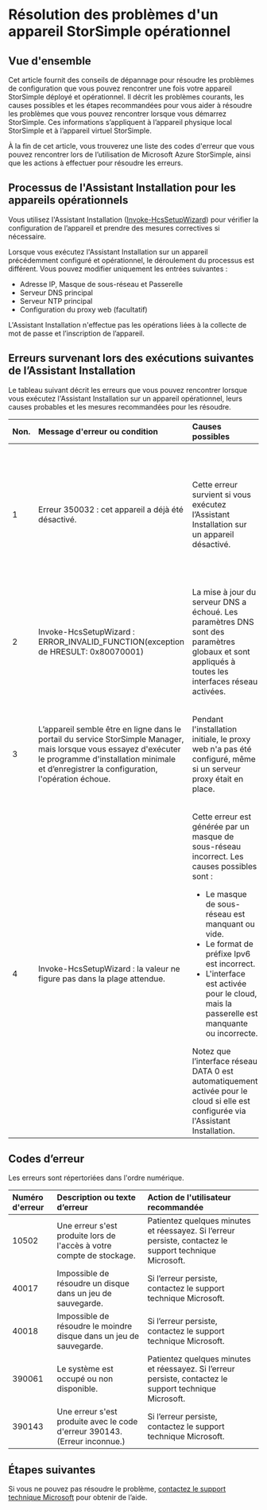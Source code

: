 <properties 
   pageTitle="Résolution des problèmes d'un appareil StorSimple opérationnel | Microsoft Azure"
   description="Décrit comment diagnostiquer et corriger les erreurs qui se produisent sur un appareil StorSimple opérationnel."
   services="storsimple"
   documentationCenter="NA"
   authors="SharS"
   manager="carolz"
   editor="" />
<tags 
   ms.service="storsimple"
   ms.devlang="NA"
   ms.topic="article"
   ms.tgt_pltfrm="NA"
   ms.workload="TBD"
   ms.date="08/19/2015"
   ms.author="v-sharos" />

# Résolution des problèmes d'un appareil StorSimple opérationnel

## Vue d'ensemble

Cet article fournit des conseils de dépannage pour résoudre les problèmes de configuration que vous pouvez rencontrer une fois votre appareil StorSimple déployé et opérationnel. Il décrit les problèmes courants, les causes possibles et les étapes recommandées pour vous aider à résoudre les problèmes que vous pouvez rencontrer lorsque vous démarrez StorSimple. Ces informations s’appliquent à l’appareil physique local StorSimple et à l’appareil virtuel StorSimple.

À la fin de cet article, vous trouverez une liste des codes d'erreur que vous pouvez rencontrer lors de l’utilisation de Microsoft Azure StorSimple, ainsi que les actions à effectuer pour résoudre les erreurs.

## Processus de l'Assistant Installation pour les appareils opérationnels

Vous utilisez l'Assistant Installation ([Invoke-HcsSetupWizard][1]) pour vérifier la configuration de l’appareil et prendre des mesures correctives si nécessaire.

Lorsque vous exécutez l'Assistant Installation sur un appareil précédemment configuré et opérationnel, le déroulement du processus est différent. Vous pouvez modifier uniquement les entrées suivantes :

- Adresse IP, Masque de sous-réseau et Passerelle
- Serveur DNS principal
- Serveur NTP principal
- Configuration du proxy web (facultatif)

L'Assistant Installation n'effectue pas les opérations liées à la collecte de mot de passe et l’inscription de l’appareil.

## Erreurs survenant lors des exécutions suivantes de l’Assistant Installation

Le tableau suivant décrit les erreurs que vous pouvez rencontrer lorsque vous exécutez l'Assistant Installation sur un appareil opérationnel, leurs causes probables et les mesures recommandées pour les résoudre.

| Non. | Message d'erreur ou condition | Causes possibles | Action recommandée |
|:--- |:-------------------------- |:--------------- |:------------------ |
| 1 | Erreur 350032 : cet appareil a déjà été désactivé. | Cette erreur survient si vous exécutez l’Assistant Installation sur un appareil désactivé. | Pour les étapes suivantes, [contactez le support technique Microsoft](storsimple-contact-microsoft-support.md). Un appareil désactivé ne peut pas être mis en service. Une réinitialisation des paramètres peut être nécessaire avant la réactivation de l’appareil. |
| 2 | Invoke-HcsSetupWizard : ERROR\_INVALID\_FUNCTION(exception de HRESULT: 0x80070001) | La mise à jour du serveur DNS a échoué. Les paramètres DNS sont des paramètres globaux et sont appliqués à toutes les interfaces réseau activées. | Activez l'interface et appliquez de nouveau les paramètres DNS. Cela peut perturber le réseau pour les autres interfaces activées, car ces paramètres sont globaux. |
| 3 | L’appareil semble être en ligne dans le portail du service StorSimple Manager, mais lorsque vous essayez d'exécuter le programme d'installation minimale et d’enregistrer la configuration, l'opération échoue. | Pendant l'installation initiale, le proxy web n'a pas été configuré, même si un serveur proxy était en place. | Utilisez l’applet de commande [Test-HcsmConnection][2] pour localiser l’erreur. Si vous ne parvenez pas à résoudre le problème, [contactez le support technique Microsoft](storsimple-contact-microsoft-support.md). |
| 4 | Invoke-HcsSetupWizard : la valeur ne figure pas dans la plage attendue. | Cette erreur est générée par un masque de sous-réseau incorrect. Les causes possibles sont : <ul><li> Le masque de sous-réseau est manquant ou vide.</li><li>Le format de préfixe Ipv6 est incorrect.</li><li>L'interface est activée pour le cloud, mais la passerelle est manquante ou incorrecte.</li></ul>Notez que l’interface réseau DATA 0 est automatiquement activée pour le cloud si elle est configurée via l'Assistant Installation. | Pour déterminer le problème, utilisez le sous-réseau 0.0.0.0 ou 256.256.256.256, puis examinez la sortie. Entrez les valeurs correctes pour le masque de sous-réseau, la passerelle et le préfixe Ipv6, le cas échéant. |
 
## Codes d’erreur

Les erreurs sont répertoriées dans l'ordre numérique.

|Numéro d'erreur|Description ou texte d’erreur|Action de l'utilisateur recommandée|
|:---|:---|:---|
|10502|Une erreur s'est produite lors de l'accès à votre compte de stockage.|Patientez quelques minutes et réessayez. Si l’erreur persiste, contactez le support technique Microsoft.|
|40017|Impossible de résoudre un disque dans un jeu de sauvegarde.|Si l’erreur persiste, contactez le support technique Microsoft.|
|40018|Impossible de résoudre le moindre disque dans un jeu de sauvegarde.|Si l’erreur persiste, contactez le support technique Microsoft.|
|390061|Le système est occupé ou non disponible.|Patientez quelques minutes et réessayez. Si l’erreur persiste, contactez le support technique Microsoft.|
|390143|Une erreur s'est produite avec le code d'erreur 390143. (Erreur inconnue.)|Si l’erreur persiste, contactez le support technique Microsoft.|

## Étapes suivantes

Si vous ne pouvez pas résoudre le problème, [contactez le support technique Microsoft](storsimple-contact-microsoft-support.md) pour obtenir de l’aide.


[1]: https://technet.microsoft.com/fr-fr/%5Clibrary/Dn688135(v=WPS.630).aspx
[2]: https://technet.microsoft.com/fr-fr/%5Clibrary/Dn715782(v=WPS.630).aspx

<!---HONumber=August15_HO8-->